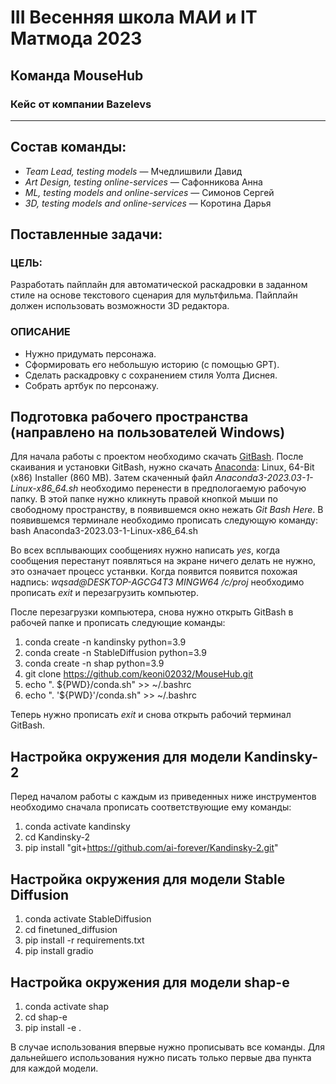 # III Весенняя школа МАИ и IT Матмода 2023
## Команда MouseHub
### Кейс от компании Bazelevs
---
## Состав команды:

- *Team Lead, testing models* — Мчедлишвили Давид
- *Art Design, testing online-services* — Сафонникова Анна
- *ML, testing models and online-services* — Симонов Сергей
- *3D, testing models and online-services* — Коротина Дарья

## Поставленные задачи:

### ЦЕЛЬ:

Разработать пайплайн для автоматической раскадровки в заданном стиле на основе текстового сценария для мультфильма. Пайплайн должен использовать возможности 3D редактора.

### ОПИСАНИЕ

- Нужно придумать персонажа.
- Сформировать его небольшую историю (с помощью GPT).
- Сделать раскадровку с сохранением стиля Уолта Диснея.
- Собрать артбук по персонажу.

## Подготовка рабочего пространства (направлено на пользователей Windows)

Для начала работы с проектом необходимо скачать [GitBash](https://gitforwindows.org/). После скаивания и установки GitBash, нужно скачать [Anaconda](https://www.anaconda.com/download#downloads): Linux, 64-Bit (x86) Installer (860 MB). Затем скаченный файл *Anaconda3-2023.03-1-Linux-x86_64.sh* необходимо перенести в предпологаемую рабочую папку. В этой папке нужно кликнуть правой кнопкой мыши по свободному пространству, в появившемся окно нежать *Git Bash Here*. В появившемся терминале необходимо прописать следующую команду: bash Anaconda3-2023.03-1-Linux-x86_64.sh

Во всех всплывающих сообщениях нужно написать *yes*, когда сообщения перестанут появляться на экране ничего делать не нужно, это означает процесс устанвки. Когда появится появится похожая надпись: *wqsad@DESKTOP-AGCG4T3 MINGW64 /c/proj* необходимо прописать *exit* и перезагрузить компьютер.

После перезагрузки компьютера, снова нужно открыть GitBash в рабочей папке и прописать следующие команды:

1) conda create -n kandinsky python=3.9
2) conda create -n StableDiffusion python=3.9
3) conda create -n shap python=3.9
4) git clone https://github.com/keoni02032/MouseHub.git
5) echo ". ${PWD}/conda.sh" >> ~/.bashrc
6) echo ". '${PWD}'/conda.sh" >> ~/.bashrc

Теперь нужно прописать *exit* и снова открыть рабочий терминал GitBash.

## Настройка окружения для модели Kandinsky-2

Перед началом работы с каждым из приведенных ниже инструментов необходимо сначала прописать соответствующие ему команды:

1) conda activate kandinsky
2) cd Kandinsky-2
3) pip install "git+https://github.com/ai-forever/Kandinsky-2.git"

## Настройка окружения для модели Stable Diffusion

1) conda activate StableDiffusion
2) cd finetuned_diffusion
3) pip install -r requirements.txt
4) pip install gradio

## Настройка окружения для модели shap-e

1) conda activate shap
2) cd shap-e
3) pip install -e .

В случае использования впервые нужно прописывать все команды. Для дальнейшего использования нужно писать только первые два пункта для каждой модели.

